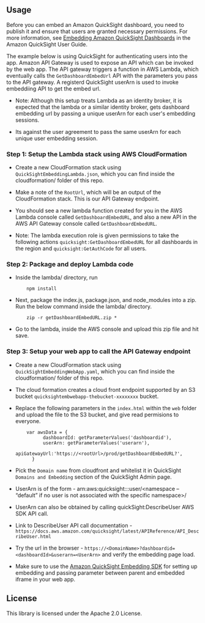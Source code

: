 ## Usage
Before you can embed an Amazon QuickSight dashboard, you need to publish it and ensure that users are granted necessary permissions. For more information, see  [Embedding Amazon QuickSight Dashboards](https://docs.aws.amazon.com/quicksight/latest/user/embedding-dashboards.html) in the Amazon QuickSight User Guide.

The example below is using QuickSight for authenticating users into the app. Amazon API Gateway is used to expose an API which can be invoked by the web app. The API gateway triggers a function in AWS Lambda, which eventually calls the `GetDashboardEmbedUrl` API with the parameters you pass to the API gateway. A registerd QuickSight userArn is used to invoke embeddiing API to get the embed url.

- Note: Although this setup treats Lambda as an identity broker, it is expected that the lambda or a similar identity broker, gets dashboard embedding url by passing a unique userArn for each user's embedding sessions.

- Its against the user agreement to pass the same userArn for each unique user embedding session.

### Step 1: Setup the Lambda stack using AWS CloudFormation

- Create a new CloudFormation stack using `QuickSightEmbeddingLambda.json`, which you can find inside the cloudformation/ folder of this repo.

- Make a note of the `RootUrl`, which will be an output of the CloudFormation stack. This is our API Gateway endpoint.

- You should see a new lambda function created for you in the AWS Lambda console called `GetDashboardEmbedURL`, and also a new API in the AWS API Gateway console called `GetDashboardEmbedURL`.

- Note: The lambda execution role is given permissions to take the following actions `quicksight:GetDashboardEmbedURL` for all dashboards in the region and `quicksight:GetAuthCode` for all users.

### Step 2: Package and deploy Lambda code

- Inside the lambda/ directory, run

  ```
      npm install
  ```

- Next, package the index.js, package.json, and node_modules into a zip. Run the below command inside the lambda/ directory.

  ```
      zip -r getDashboardEmbedURL.zip *
  ```

- Go to the lambda, inside the AWS console and upload this zip file and hit save.

### Step 3: Setup your web app to call the API Gateway endpoint

- Create a new CloudFormation stack using `QuickSightEmbeddingWebApp.yaml`, which you can find inside the cloudformation/ folder of this repo.

- The cloud formation creates a cloud front endpoint supported by an S3 bucket `quicksightembwebapp-thebucket-xxxxxxxx` bucket.

- Replace the following parameters in the `index.html` within the `web` folder and upload the file to the S3 bucket, and give read permisions to everyone.

  ```
      var awsData = {
            dashboardId: getParameterValues('dashboardid'),
            userArn: getParameterValues('userarn'),
            apiGatewayUrl:'https://<rootUrl>/prod/getDashboardEmbedURL?',
        }
  ```

- Pick the `Domain name` from cloudfront and whitelist it in QuickSight `Domains and Embedding` section of the QuickSight Admin page.

- UserArn is of the form - arn:aws:quicksight:<region>:<awsaccountid>:user/<namespace – “default” if no user is not associated with the specific namespace>/<username>

- UserArn can also be obtained by calling quickSight:DescribeUser AWS SDK API call.

- Link to DescribeUser API call documentation - `https://docs.aws.amazon.com/quicksight/latest/APIReference/API_DescribeUser.html` 

- Try the url in the browser - `https://<DomainName>?dashboardid=<dashboardId>&userarn=<UserArn>` and verify the embedding page load.

- Make sure to use the [Amazon QuickSight Embedding SDK](https://github.com/awslabs/amazon-quicksight-embedding-sdk) for setting up embedding and passing parameter between parent and embedded iframe in your web app.


## License
This library is licensed under the Apache 2.0 License.
